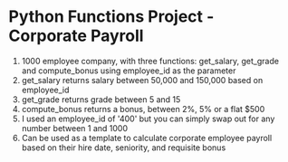 # Python Functions Project - Corporate Payroll

1. 1000 employee company, with three functions: get_salary, get_grade and compute_bonus using employee_id as the parameter
2. get_salary returns salary between 50,000 and 150,000 based on employee_id
3. get_grade returns grade between 5 and 15
4. compute_bonus returns a bonus, between 2%, 5% or a flat $500
5. I used an employee_id of '400' but you can simply swap out for any number between 1 and 1000
6. Can be used as a template to calculate corporate employee payroll based on their hire date, seniority, and requisite bonus

